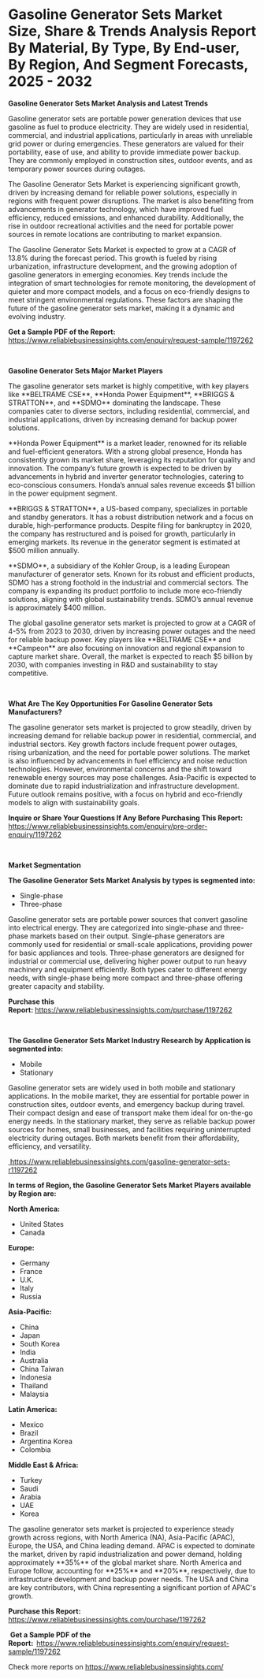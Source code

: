 <p><h1>Gasoline Generator Sets Market Size, Share & Trends Analysis Report By Material, By Type, By End-user, By Region, And Segment Forecasts, 2025 - 2032</h1></p><p><strong>Gasoline Generator Sets Market Analysis and Latest Trends</strong></p>
<p><p>Gasoline generator sets are portable power generation devices that use gasoline as fuel to produce electricity. They are widely used in residential, commercial, and industrial applications, particularly in areas with unreliable grid power or during emergencies. These generators are valued for their portability, ease of use, and ability to provide immediate power backup. They are commonly employed in construction sites, outdoor events, and as temporary power sources during outages.</p><p>The Gasoline Generator Sets Market is experiencing significant growth, driven by increasing demand for reliable power solutions, especially in regions with frequent power disruptions. The market is also benefiting from advancements in generator technology, which have improved fuel efficiency, reduced emissions, and enhanced durability. Additionally, the rise in outdoor recreational activities and the need for portable power sources in remote locations are contributing to market expansion.</p><p>The Gasoline Generator Sets Market is expected to grow at a CAGR of 13.8% during the forecast period. This growth is fueled by rising urbanization, infrastructure development, and the growing adoption of gasoline generators in emerging economies. Key trends include the integration of smart technologies for remote monitoring, the development of quieter and more compact models, and a focus on eco-friendly designs to meet stringent environmental regulations. These factors are shaping the future of the gasoline generator sets market, making it a dynamic and evolving industry.</p></p>
<p><strong>Get a Sample PDF of the Report:&nbsp;</strong> <a href="https://www.reliablebusinessinsights.com/enquiry/request-sample/1197262?utm_campaign=62&utm_medium=2&utm_source=Github&utm_content=ia&utm_term=22012025&utm_id=gasoline-generator-sets">https://www.reliablebusinessinsights.com/enquiry/request-sample/1197262</a></p>
<p>&nbsp;</p>
<p><strong>Gasoline Generator Sets Major Market Players</strong></p>
<p><p>The gasoline generator sets market is highly competitive, with key players like **BELTRAME CSE**, **Honda Power Equipment**, **BRIGGS & STRATTON**, and **SDMO** dominating the landscape. These companies cater to diverse sectors, including residential, commercial, and industrial applications, driven by increasing demand for backup power solutions.</p><p>**Honda Power Equipment** is a market leader, renowned for its reliable and fuel-efficient generators. With a strong global presence, Honda has consistently grown its market share, leveraging its reputation for quality and innovation. The company’s future growth is expected to be driven by advancements in hybrid and inverter generator technologies, catering to eco-conscious consumers. Honda’s annual sales revenue exceeds $1 billion in the power equipment segment.</p><p>**BRIGGS & STRATTON**, a US-based company, specializes in portable and standby generators. It has a robust distribution network and a focus on durable, high-performance products. Despite filing for bankruptcy in 2020, the company has restructured and is poised for growth, particularly in emerging markets. Its revenue in the generator segment is estimated at $500 million annually.</p><p>**SDMO**, a subsidiary of the Kohler Group, is a leading European manufacturer of generator sets. Known for its robust and efficient products, SDMO has a strong foothold in the industrial and commercial sectors. The company is expanding its product portfolio to include more eco-friendly solutions, aligning with global sustainability trends. SDMO’s annual revenue is approximately $400 million.</p><p>The global gasoline generator sets market is projected to grow at a CAGR of 4-5% from 2023 to 2030, driven by increasing power outages and the need for reliable backup power. Key players like **BELTRAME CSE** and **Campeon** are also focusing on innovation and regional expansion to capture market share. Overall, the market is expected to reach $5 billion by 2030, with companies investing in R&D and sustainability to stay competitive.</p></p>
<p>&nbsp;</p>
<p><strong>What Are The Key Opportunities For Gasoline Generator Sets Manufacturers?</strong></p>
<p><p>The gasoline generator sets market is projected to grow steadily, driven by increasing demand for reliable backup power in residential, commercial, and industrial sectors. Key growth factors include frequent power outages, rising urbanization, and the need for portable power solutions. The market is also influenced by advancements in fuel efficiency and noise reduction technologies. However, environmental concerns and the shift toward renewable energy sources may pose challenges. Asia-Pacific is expected to dominate due to rapid industrialization and infrastructure development. Future outlook remains positive, with a focus on hybrid and eco-friendly models to align with sustainability goals.</p></p>
<p><strong>Inquire or Share Your Questions If Any Before Purchasing This Report:</strong> <a href="https://www.reliablebusinessinsights.com/enquiry/pre-order-enquiry/1197262?utm_campaign=62&utm_medium=2&utm_source=Github&utm_content=ia&utm_term=22012025&utm_id=gasoline-generator-sets">https://www.reliablebusinessinsights.com/enquiry/pre-order-enquiry/1197262</a></p>
<p>&nbsp;</p>
<p><strong>Market Segmentation</strong></p>
<p><strong>The Gasoline Generator Sets Market Analysis by types is segmented into:</strong></p>
<p><ul><li>Single-phase</li><li>Three-phase</li></ul></p>
<p><p>Gasoline generator sets are portable power sources that convert gasoline into electrical energy. They are categorized into single-phase and three-phase markets based on their output. Single-phase generators are commonly used for residential or small-scale applications, providing power for basic appliances and tools. Three-phase generators are designed for industrial or commercial use, delivering higher power output to run heavy machinery and equipment efficiently. Both types cater to different energy needs, with single-phase being more compact and three-phase offering greater capacity and stability.</p></p>
<p><strong>Purchase this Report:&nbsp;</strong><a href="https://www.reliablebusinessinsights.com/purchase/1197262?utm_campaign=62&utm_medium=2&utm_source=Github&utm_content=ia&utm_term=22012025&utm_id=gasoline-generator-sets">https://www.reliablebusinessinsights.com/purchase/1197262</a></p>
<p>&nbsp;</p>
<p><strong>The Gasoline Generator Sets Market Industry Research by Application is segmented into:</strong></p>
<p><ul><li>Mobile</li><li>Stationary</li></ul></p>
<p><p>Gasoline generator sets are widely used in both mobile and stationary applications. In the mobile market, they are essential for portable power in construction sites, outdoor events, and emergency backup during travel. Their compact design and ease of transport make them ideal for on-the-go energy needs. In the stationary market, they serve as reliable backup power sources for homes, small businesses, and facilities requiring uninterrupted electricity during outages. Both markets benefit from their affordability, efficiency, and versatility.</p></p>
<p><a href="https://www.reliablebusinessinsights.com/gasoline-generator-sets-r1197262?utm_campaign=62&utm_medium=2&utm_source=Github&utm_content=ia&utm_term=22012025&utm_id=gasoline-generator-sets">&nbsp;https://www.reliablebusinessinsights.com/gasoline-generator-sets-r1197262</a></p>
<p><strong>In terms of Region, the Gasoline Generator Sets Market Players available by Region are:</strong></p>
<p>
    <p> <strong> North America: </strong>
        <ul>
            <li>United States</li>
            <li>Canada</li>
        </ul>
        </p> 
    <p> <strong> Europe: </strong>
        <ul>
            <li>Germany</li>
            <li>France</li>
            <li>U.K.</li>
            <li>Italy</li>
            <li>Russia</li>
        </ul>
        </p> 
    <p> <strong> Asia-Pacific: </strong>
        <ul>
            <li>China</li>
            <li>Japan</li>
            <li>South Korea</li>
            <li>India</li>
            <li>Australia</li>
            <li>China Taiwan</li>
            <li>Indonesia</li>
            <li>Thailand</li>
            <li>Malaysia</li>
        </ul>
        </p> 
    <p> <strong> Latin America: </strong>
        <ul>
            <li>Mexico</li>
            <li>Brazil</li>
            <li>Argentina Korea</li>
            <li>Colombia</li>
        </ul>
        </p> 
    <p> <strong> Middle East & Africa: </strong>
        <ul>
            <li>Turkey</li>
            <li>Saudi</li>
            <li>Arabia</li>
            <li>UAE</li>
            <li>Korea</li>
        </ul>
    </p>
    </p>
<p><p>The gasoline generator sets market is projected to experience steady growth across regions, with North America (NA), Asia-Pacific (APAC), Europe, the USA, and China leading demand. APAC is expected to dominate the market, driven by rapid industrialization and power demand, holding approximately **35%** of the global market share. North America and Europe follow, accounting for **25%** and **20%**, respectively, due to infrastructure development and backup power needs. The USA and China are key contributors, with China representing a significant portion of APAC's growth.</p></p>
<p><strong>Purchase this Report: </strong><a href="https://www.reliablebusinessinsights.com/purchase/1197262?utm_campaign=62&utm_medium=2&utm_source=Github&utm_content=ia&utm_term=22012025&utm_id=gasoline-generator-sets">https://www.reliablebusinessinsights.com/purchase/1197262</a></p>
<p>&nbsp;<strong>Get a Sample PDF of the Report:&nbsp;&nbsp;</strong><a href="https://www.reliablebusinessinsights.com/enquiry/request-sample/1197262?utm_campaign=62&utm_medium=2&utm_source=Github&utm_content=ia&utm_term=22012025&utm_id=gasoline-generator-sets">https://www.reliablebusinessinsights.com/enquiry/request-sample/1197262</a></p>
<p><strong></strong></p>
<p>Check more reports on <a href="https://www.reliablebusinessinsights.com/?utm_campaign=62&utm_medium=2&utm_source=Github&utm_content=ia&utm_term=22012025&utm_id=gasoline-generator-sets">https://www.reliablebusinessinsights.com/</a></p>